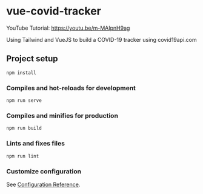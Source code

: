# vue-covid-tracker
YouTube Tutorial: https://youtu.be/m-MAIpnH9ag

Using Tailwind and VueJS to build a COVID-19 tracker using covid19api.com

## Project setup
```
npm install
```

### Compiles and hot-reloads for development
```
npm run serve
```

### Compiles and minifies for production
```
npm run build
```

### Lints and fixes files
```
npm run lint
```

### Customize configuration
See [Configuration Reference](https://cli.vuejs.org/config/).
